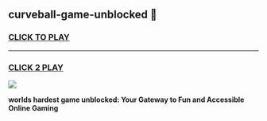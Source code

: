 
## curveball-game-unblocked 👋
<h3>
<a href="https://premium.freeplayer.one?title=curveball-game-unblocked&ref=14F">CLICK TO PLAY</a></h3>
<hr>

<h3>
<a href="https://premium.freeplayer.one?title=curveball-game-unblocked&ref=14F">CLICK 2 PLAY</a>
  
</h3>

<a href="https://premium.freeplayer.one?title=curveball-game-unblocked&ref=12F/"><img src="https://clearcache.store/games.png"></a>


**worlds hardest game unblocked: Your Gateway to Fun and Accessible Online Gaming**
